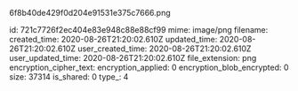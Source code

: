 6f8b40de429f0d204e91531e375c7666.png

id: 721c7726f2ec404e83e948c88e88cf99
mime: image/png
filename: 
created_time: 2020-08-26T21:20:02.610Z
updated_time: 2020-08-26T21:20:02.610Z
user_created_time: 2020-08-26T21:20:02.610Z
user_updated_time: 2020-08-26T21:20:02.610Z
file_extension: png
encryption_cipher_text: 
encryption_applied: 0
encryption_blob_encrypted: 0
size: 37314
is_shared: 0
type_: 4